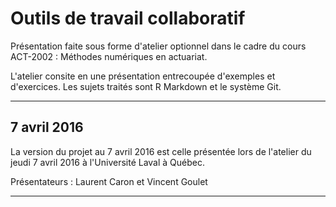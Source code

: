 # Outils de travail collaboratif

Présentation faite sous forme d'atelier optionnel dans le cadre du cours ACT-2002 : Méthodes numériques en actuariat.

L'atelier consite en une présentation entrecoupée d'exemples et d'exercices. Les sujets traités sont R Markdown et le système Git.

***********************

## 7 avril 2016

La version du projet au 7 avril 2016 est celle présentée lors de l'atelier du jeudi 7 avril 2016 à l'Université Laval à Québec.

Présentateurs : Laurent Caron et Vincent Goulet

***********************

